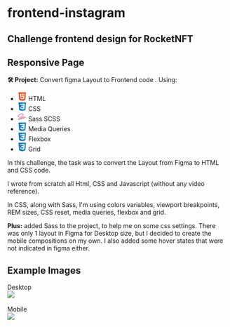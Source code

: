 # frontend-instagram
<h2>Challenge frontend design for RocketNFT</h2>

<h2>Responsive Page</h2>

<strong>:hammer_and_wrench: Project:</strong> Convert figma Layout to Frontend code . Using:

<ul>
  <li><img src="https://github.com/devicons/devicon/blob/master/icons/html5/html5-original.svg" height="20"> HTML</li>
  <li><img src="https://github.com/devicons/devicon/blob/master/icons/css3/css3-original.svg" height="20"> CSS</li>
  <li><img src="https://github.com/devicons/devicon/blob/master/icons/sass/sass-original.svg" height="20"> Sass SCSS</li>
  <li><img src="https://github.com/devicons/devicon/blob/master/icons/css3/css3-original.svg" height="20"> Media Queries</li>
  <li><img src="https://github.com/devicons/devicon/blob/master/icons/css3/css3-original.svg" height="20"> Flexbox</li>
  <li><img src="https://github.com/devicons/devicon/blob/master/icons/css3/css3-original.svg" height="20"> Grid</li>
  <!-- <li><img src="https://github.com/devicons/devicon/blob/master/icons/javascript/javascript-original.svg" height="20"> Javascript</li> -->
</ul>

In this challenge, the task was to convert the Layout from Figma to HTML and CSS code.

I wrote from scratch all Html, CSS and Javascript (without any video reference).

In CSS, along with Sass, I'm using colors variables, viewport breakpoints, REM sizes, CSS reset, media queries, flexbox and grid.

<strong>Plus:</strong> added Sass to the project, to help me on some css settings. There was only 1 layout in Figma for Desktop size, but I decided to create the mobile compositions on my own. I also added some hover states that were not indicated in figma either.

<h2>Example Images</h2>
<p>Desktop<br>
<a href="./screenshots/desktop.gif"><img src="./screenshots/desktop.gif"></a></p>
<p>Mobile<br>
<a href="./screenshots/desktop.gif"><img src="./screenshots/mobile.gif"></a></p>
